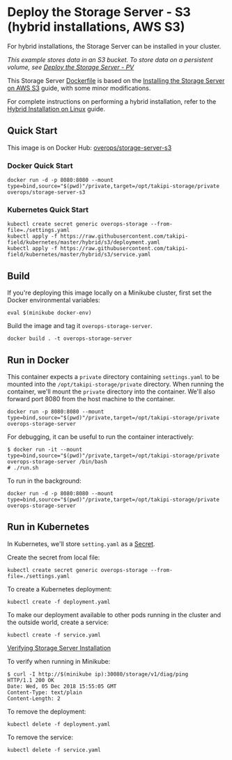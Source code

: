 # Deploy the Storage Server - S3 (hybrid installations, AWS S3)

For hybrid installations, the Storage Server can be installed in your cluster.

*This example stores data in an S3 bucket. To store data on a persistent volume, see [Deploy the Storage Server - PV](../)*

This Storage Server [Dockerfile](Dockerfile) is based on the [Installing the Storage Server on AWS S3](https://doc.overops.com/docs/installing-the-storage-server-on-aws-s3) guide, with some minor modifications.

For complete instructions on performing a hybrid installation, refer to the [Hybrid Installation on Linux](https://doc.overops.com/docs/linux-hybrid-installation) guide.

## Quick Start

This image is on Docker Hub: [overops/storage-server-s3](https://hub.docker.com/r/overops/storage-server-s3)

### Docker Quick Start

```console
docker run -d -p 8080:8080 --mount type=bind,source="$(pwd)"/private,target=/opt/takipi-storage/private overops/storage-server-s3
```

### Kubernetes Quick Start

```console
kubectl create secret generic overops-storage --from-file=./settings.yaml
kubectl apply -f https://raw.githubusercontent.com/takipi-field/kubernetes/master/hybrid/s3/deployment.yaml
kubectl apply -f https://raw.githubusercontent.com/takipi-field/kubernetes/master/hybrid/s3/service.yaml
```

## Build

If you're deploying this image locally on a Minikube cluster, first set the Docker environmental variables:

```console
eval $(minikube docker-env)
```

Build the image and tag it `overops-storage-server`.

```console
docker build . -t overops-storage-server
```

## Run in Docker

This container expects a `private` directory containing `settings.yaml` to be mounted into the `/opt/takipi-storage/private` directory. When running the container, we'll mount the `private` directory into the container. We'll also forward port 8080 from the host machine to the container.

```console
docker run -p 8080:8080 --mount type=bind,source="$(pwd)"/private,target=/opt/takipi-storage/private overops-storage-server
```

For debugging, it can be useful to run the container interactively:

```console
$ docker run -it --mount type=bind,source="$(pwd)"/private,target=/opt/takipi-storage/private overops-storage-server /bin/bash
# ./run.sh
```

To run in the background:

```console
docker run -d -p 8080:8080 --mount type=bind,source="$(pwd)"/private,target=/opt/takipi-storage/private overops-storage-server
```

## Run in Kubernetes

In Kubernetes, we'll store `setting.yaml` as a [Secret](https://kubernetes.io/docs/concepts/configuration/secret/).

Create the secret from local file:

```console
kubectl create secret generic overops-storage --from-file=./settings.yaml
```

To create a Kubernetes deployment:

```console
kubectl create -f deployment.yaml
```

To make our deployment available to other pods running in the cluster and the outside world, create a service:

```console
kubectl create -f service.yaml
```

[Verifying Storage Server Installation](https://doc.overops.com/docs/verifying-storage-server-installation)

To verify when running in Minikube:

```console
$ curl -I http://$(minikube ip):30080/storage/v1/diag/ping
HTTP/1.1 200 OK
Date: Wed, 05 Dec 2018 15:55:05 GMT
Content-Type: text/plain
Content-Length: 2
```

To remove the deployment:

```console
kubectl delete -f deployment.yaml
```

To remove the service:

```console
kubectl delete -f service.yaml
```
